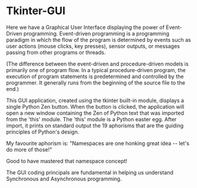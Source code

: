 # Tkinter-GUI

Here we have a Graphical User Interface displaying the power of Event-Driven programming. Event-driven programming is a programming paradigm in which the flow of the program is determined by events such as user actions (mouse clicks, key presses), sensor outputs, or messages passing from other programs or threads. 

(The difference between the event-driven and procedure-driven models is primarily one of program flow. In a typical procedure-driven program, the execution of program statements is predetermined and controlled by the programmer. It generally runs from the beginning of the source file to the end.)

This GUI application, created using the tkinter built-in module, displays a single Python Zen button. 
When the button is clicked, the application will open a new window containing the Zen of Python text that was imported from the 'this' module. 
The 'this' module is a Python easter egg. 
After import, it prints on standard output the 19 aphorisms that are the guiding principles of Python's design.

My favourite aphorism is:
"Namespaces are one honking great idea -- let's do more of those!"

Good to have mastered that namespace concept!

The GUI coding principals are fundamental in helping us understand Synchronous and Asynchronous programming.
